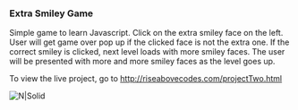 ### Extra Smiley Game

Simple game to learn Javascript. Click on the extra smiley face on the left. User will get game over pop up if the clicked face is not the extra one. If the correct smiley is clicked, next level loads with more smiley faces. The user will be presented with more and more smiley faces as the level goes up.

To view the live project, go to http://riseabovecodes.com/projectTwo.html

![N|Solid](http://res.cloudinary.com/dihqhbf9i/image/upload/v1494137525/smileygame_tzb1je.png) 
